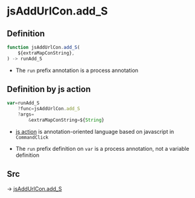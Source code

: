 # jsAddUrlCon.add_S

## Definition

```js.js
function jsAddUrlCon.add_S(
	${extraMapConString},
) -> runAdd_S
```

- The `run` prefix annotation is a process annotation
## Definition by js action

```js.js
var=runAdd_S
	?func=jsAddUrlCon.add_S
	?args=
		&extraMapConString=${String}
```

- [js action](#) is annotation-oriented language based on javascript in `CommandClick`

- The `run` prefix definition on `var` is a process annotation, not a variable definition

## Src

-> [jsAddUrlCon.add_S](https://github.com/puutaro/CommandClick/blob/master/app/src/main/java/com/puutaro/commandclick/fragment_lib/terminal_fragment/js_interface/toolbar/JsAddUrlCon.kt#L23)


